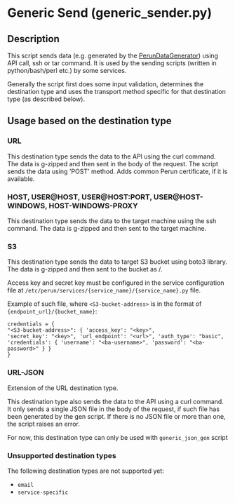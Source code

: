# Generic Send (generic_sender.py)

## Description

This script sends data (e.g. generated by the [PerunDataGenerator](PerunDataGenerator.md)) using API call, ssh or tar command. It is
used by the sending scripts (written in python/bash/perl etc.) by some services.

Generally the script first does some input validation, determines the destination type and uses the transport method
specific for that destination type (as described below).

## Usage based on the destination type

### URL
This destination type sends the data to the API using the curl command. The data is g-zipped and then sent in the body of the request. The script sends the data using 'POST' method. Adds common Perun certificate, if it is available.

### HOST, USER@HOST, USER@HOST:PORT, USER@HOST-WINDOWS, HOST-WINDOWS-PROXY
This destination type sends the data to the target machine using the ssh command. The data is g-zipped and then sent to the target machine.

### S3
This destination type sends the data to target S3 bucket using boto3 library. The data is g-zipped and then sent to 
the bucket as <facility-name>/<g-zipped archive>.

Access key and secret key must be configured in the service configuration file at
`/etc/perun/services/{service_name}/{service_name}.py` file.

Example of such file, where `<S3-bucket-address>` is in the format of `{endpoint_url}/{bucket_name}`:

    credentials = {
    "<S3-bucket-address>": { 'access_key': "<key>", 
    'secret_key': "<key>", 'url_endpoint': "<url>", 'auth_type': "basic", 
    'credentials': { 'username': "<ba-username>", 'password': "<ba-password>" } }
    }

### URL-JSON
Extension of the URL destination type.

This destination type also sends the data to the API using a curl command.
It only sends a single JSON file in the body of the request, if such file has been generated by the gen script.
If there is no JSON file or more than one, the script raises an error.

For now, this destination type can only be used with `generic_json_gen` script


### Unsupported destination types
The following destination types are not supported yet:
- `email`
- `service-specific`




